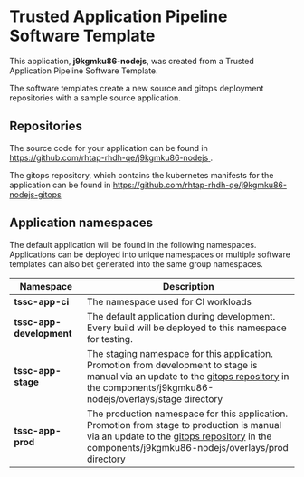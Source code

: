 # Trusted Application Pipeline Software Template

This application, **j9kgmku86-nodejs**, was created from a Trusted Application Pipeline Software Template.

The software templates create a new source and gitops deployment repositories with a sample source application. 

## Repositories

The source code for your application can be found in [https://github.com/rhtap-rhdh-qe/j9kgmku86-nodejs ](https://github.com/rhtap-rhdh-qe/j9kgmku86-nodejs ).
 
The gitops repository, which contains the kubernetes manifests for the application can be found in 
[https://github.com/rhtap-rhdh-qe/j9kgmku86-nodejs-gitops ](https://github.com/rhtap-rhdh-qe/j9kgmku86-nodejs-gitops ) 

## Application namespaces 

The default application will be found in the following namespaces. Applications can be deployed into unique namespaces or multiple software templates can also bet generated into the same group namespaces.  

|  Namespace   |  Description   |  
| -------- | -------- |
| **tssc-app-ci** | The namespace used for CI workloads |
| **tssc-app-development** | The default application during development. Every build will be deployed to this namespace for testing. |
| **tssc-app-stage** | The staging namespace for this application. Promotion from development to stage is manual via an update to the [gitops repository](https://github.com/rhtap-rhdh-qe/j9kgmku86-nodejs-gitops ) in the components/j9kgmku86-nodejs/overlays/stage directory |
| **tssc-app-prod** | The production namespace for this application. Promotion from stage to production is manual via an update to the [gitops repository](https://github.com/rhtap-rhdh-qe/j9kgmku86-nodejs-gitops ) in the components/j9kgmku86-nodejs/overlays/prod directory |